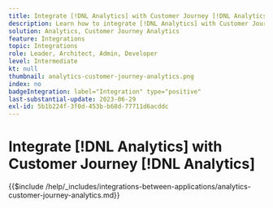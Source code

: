 ```yaml
---
title: Integrate [!DNL Analytics] with Customer Journey [!DNL Analytics]
description: Learn how to integrate [!DNL Analytics] with Customer Journey [!DNL Analytics].
solution: Analytics, Customer Journey Analytics
feature: Integrations
topic: Integrations
role: Leader, Architect, Admin, Developer
level: Intermediate
kt: null
thumbnail: analytics-customer-journey-analytics.png
index: no
badgeIntegration: label="Integration" type="positive"
last-substantial-update: 2023-06-29
exl-id: 5b1b224f-3f0d-453b-b68d-77711d6acddc
---
```

# Integrate [!DNL Analytics] with Customer Journey [!DNL Analytics]

{{$include /help/_includes/integrations-between-applications/analytics-customer-journey-analytics.md}}
